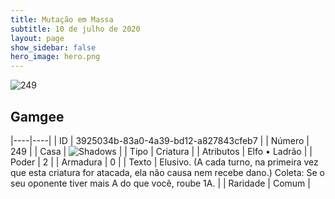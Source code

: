 ```yaml
---
title: Mutação em Massa
subtitle: 10 de julho de 2020
layout: page
show_sidebar: false
hero_image: hero.png
---
```


![249](https://cdn.keyforgegame.com/media/card_front/pt/479_249_8MHGRVXCW924_pt.png)

## Gamgee

|----|----|
| ID | 3925034b-83a0-4a39-bd12-a827843cfeb7 |
| Número | 249 |
| Casa | ![Shadows](https://archonarcana.com/images/thumb/e/ee/Shadows.png/22px-Shadows.png "Sombras") |
| Tipo | Criatura |
| Atributos | Elfo • Ladrão |
| Poder | 2 |
| Armadura | 0 |
| Texto | Elusivo. (A cada turno, na primeira vez que esta criatura for atacada, ela não causa nem recebe dano.) Coleta: Se o seu oponente tiver mais A do que você, roube 1A. |
| Raridade | Comum |
